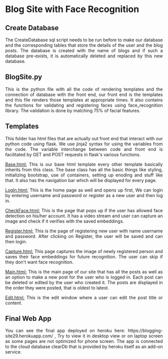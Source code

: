 # Blog Site with Face Recognition

## Create Database
<p align="justify">
The CreateDatabase sql script needs to be run before to make our database and the corresponding tables that store the details of the user and the blog posts. The database is 
created with the name of blogs and if such a database pre-exists, it is automatically deleted and replaced by this new database.
</p>

## BlogSite.py
<p align="justify">
This is the python file with all the code of rendering templates and the connection of database with the front end, our front end is the templates and this file renders those 
templates at appropriate times. It also contains the functions for validating and registering faces using face_recognition library. The validation is done by matching 75% of 
facial features.

## Templates
<p align="justify">
This folder has html files that are actually out front end that interact with our python code using flask. We use jinja2 syntax for using the variables from the code. 
The variable interchange between code and front end is facilitated by GET and POST requests in flask's various functions.
</p>

<p align="justify">
<ins>Base.html:</ins>
This is our base html template every other template basically inherits from this class. The base class has all the basic things like styling, initializing bootstrap, use of 
containers, setting up enoding and stuff like that. It also has the navigation bar which will be displayed for every page.
</p>

<p align="justify">
<ins>LogIn.html:</ins>
This is the home page as well and opens up first, We can login by entering username and password or register as a new user and then log in.
</p>

<p align="justify">
 <ins>CheckFace.html:</ins>
 This is the page that pops up if the user has allowed face detection on his/her account. It has a video stream and user can capture an image and check if it verifies with the 
 saved embeddings.
</p>
 
<p align="justify">
<ins>Register.html:</ins>
This is the page of registering new user with name username and password. After clicking on Register, the user will be saved and can then login.
</p>

<p align="justify">
<ins>Capture.html:</ins>
This page captures the image of newly registered person and saves their face embeddings for future recognition. The user can skip if they don't want face recognition. 
</p>

<p align="justify">
<ins>Main.html:</ins>
This is the main page of our site that has all the posts as well as an option to make a new post for the user who is logged in. Each post can be deleted or edited by the user 
 who created it. The posts are displayed in the order they were posted, that is oldest to latest.
</p>

<p align="justify">
<ins>Edit.html:</ins>
This is the edit window where a user can edit the post title or content.
</p>

## Final Web App
<p align="justify">
You can see the final app deployed on heroku here: https://blogging-site29.herokuapp.com/ , Try to view it in desktop view or on laptop screen as some pages are not optimized 
for phone screen. The app is connected to the cloud database clearDb that is provided by heroku itself as an add-on service.
</p>

